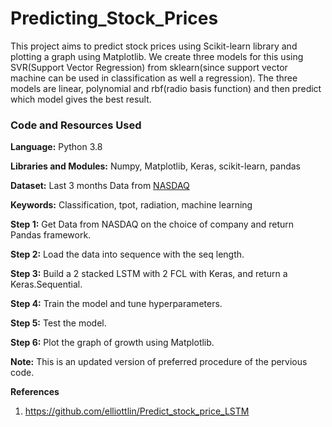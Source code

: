# Predicting_Stock_Prices

This project aims to predict stock prices using Scikit-learn library and plotting a graph using Matplotlib.
We create three models for this using SVR(Support Vector Regression) from sklearn(since support vector machine can be used in classification as well a regression).
The three models are linear, polynomial and rbf(radio basis function) and then predict which model gives the best result.

### Code and Resources Used

 **Language:** Python 3.8
 
 **Libraries and Modules:** Numpy, Matplotlib, Keras, scikit-learn, pandas 
 
 **Dataset:** Last 3 months Data from [NASDAQ](https://www.nasdaq.com/)
 
 **Keywords:** Classification, tpot, radiation, machine learning 
 
 **Step 1:** Get Data from NASDAQ on the choice of company and return Pandas framework.
 
 **Step 2:** Load the data into sequence with the seq length.

 **Step 3:** Build a 2 stacked LSTM with 2 FCL with Keras, and return a Keras.Sequential.
 
 **Step 4:** Train the model and tune hyperparameters.
 
 **Step 5:** Test the model.
 
 **Step 6:** Plot the graph of growth using Matplotlib.
 
 **Note:** This is an updated version of preferred procedure of the pervious code.
 
 **References**
1. https://github.com/elliottlin/Predict_stock_price_LSTM

